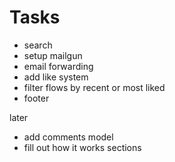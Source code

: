 # Tasks

- search
- setup mailgun
- email forwarding
- add like system
- filter flows by recent or most liked
- footer

later

- add comments model
- fill out how it works sections
